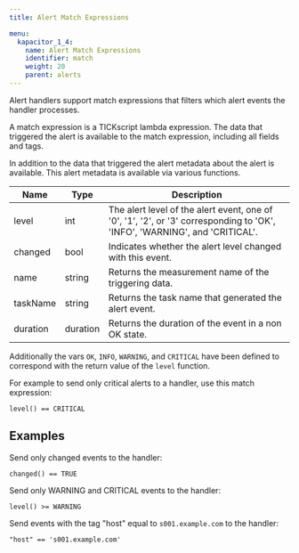 ```yaml
---
title: Alert Match Expressions

menu:
  kapacitor_1_4:
    name: Alert Match Expressions
    identifier: match
    weight: 20
    parent: alerts
---
```


Alert handlers support match expressions that filters which alert events the handler processes.

A match expression is a TICKscript lambda expression.
The data that triggered the alert is available to the match expression, including all fields and tags.

In addition to the data that triggered the alert metadata about the alert is available.
This alert metadata is available via various functions.

| Name     | Type     | Description                                                                                                                |
| ----     | ----     | -----------                                                                                                                |
| level    | int      | The alert level of the alert event, one of '0', '1', '2', or '3' corresponding to 'OK', 'INFO', 'WARNING', and 'CRITICAL'. |
| changed  | bool     | Indicates whether the alert level changed with this event.                                                                 |
| name     | string   | Returns the measurement name of the triggering data.                                                                       |
| taskName | string   | Returns the task name that generated the alert event.                                                                      |
| duration | duration | Returns the duration of the event in a non  OK state.                                                                      |


Additionally the vars `OK`, `INFO`, `WARNING`, and `CRITICAL` have been defined to correspond with the return value of the `level` function.

For example to send only critical alerts to a handler, use this match expression:

```
level() == CRITICAL
```


## Examples

Send only changed events to the handler:

```
changed() == TRUE
```


Send only WARNING and CRITICAL events to the handler:

```
level() >= WARNING
```

Send events with the tag "host" equal to `s001.example.com` to the handler:

```
"host" == 's001.example.com'
```


